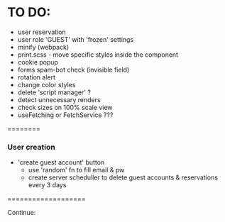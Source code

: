 # TO DO:
- user reservation
- user role 'GUEST' with 'frozen' settings
- minify (webpack)
- print.scss - move specific styles inside the component
- cookie popup
- forms spam-bot check (invisible field)
- rotation alert
- change color styles
- delete 'script manager' ?
- detect unnecessary renders
- check sizes on 100% scale view
- useFetching or FetchService ???

========

### User creation
- 'create guest account' button
	- use 'random' fn to fill email & pw
	- create server scheduller to delete guest accounts & reservations every 3 days

===================

Continue:

